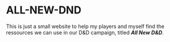 # ALL-NEW-DND
This is just a small website to help my players and myself find the ressources we can use in our D&D campaign, titled ***All New D&D***.
